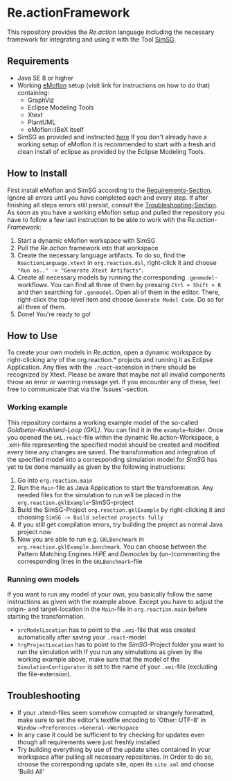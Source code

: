 # Re.actionFramework
This repository provides the *Re.action* language including the necessary framework for integrating and using it with the Tool [SimSG](https://github.com/Echtzeitsysteme/SimSG).

## Requirements
* Java SE 8 or higher
* Working [eMoflon](https://github.com/eMoflon/emoflon-ibex) setup (visit link for instructions on how to do that) containing:
  * GraphViz
  * Eclipse Modeling Tools
  * Xtext
  * PlantUML
  * eMoflon::IBeX itself
* SimSG as provided and instructed [here](https://github.com/Echtzeitsysteme/SimSG)
If you don't already have a working setup of eMoflon it is recommended to start with a fresh and clean install of eclipse as provided by the Eclipse Modeling Tools.
 
## How to Install
First install eMoflon and SimSG according to the [Requirements-Section](https://github.com/Echtzeitsysteme/Re.actionFramework#requirements). Ignore all errors until you have completed each and every step. If after finishing all steps errors still persist, consult the [Troubleshooting-Section](https://github.com/Echtzeitsysteme/Re.actionFramework#troubleshooting).
As soon as you have a working eMoflon setup and pulled the repository you have to follow a few last instruction to be able to work with the *Re.action-Framework*:
1. Start a dynamic eMoflon workspace with SimSG
2. Pull the *Re.action* framework into that workspace
3. Create the necessary language artifacts. To do so, find the `ReactionLanguage.xtext` in `org.reaction.dsl`, right-click it and choose `"Run as.." -> "Generate Xtext Artifacts"`.
4. Create all necessary models by running the corresponding `.genmodel`-workflows. You can find all three of them by pressing `Ctrl + Shift + R` and then searching for `.genmodel`. Open all of them in the editor. There, right-click the top-level item and choose `Generate Model Code`. Do so for all three of them.
5. Done! You're ready to go!

## How to Use
To create your own models in *Re.action*, open a dynamic workspace by right-clicking any of the org.reaction.* projects and running it as Eclipse Application.
Any files with the `.react`-extension in there should be recognized by Xtext. Please be aware that maybe not all invalid components throw an error or warning message yet. If you encounter any of these, feel free to communicate that via the 'Issues'-section.

### Working example
This repository contains a working example model of the so-called *Goldbeter-Koshland-Loop (GKL)*. You can find it in the `example`-folder. Once you opened the `GKL.react`-file within the dynamic Re.action-Workspace, a .xmi-file representing the specified model should be created and modified every time any changes are saved. The transformation and integration of the specified model into a corresponding simulation model for *SimSG* has yet to be done manually as given by the following instructions:
1. Go into `org.reaction.main`
2. Run the `Main`-file  as Java Application to start the transformation. Any needed files for the simulation to run will be placed in the `org.reaction.gklExample`-SimSG-project
3. Build the SimSG-Project `org.reaction.gklExample` by right-clicking it and choosing `SimSG -> Build selected projects fully`
4. If you still get compilation errors, try building the project as normal Java project now
5. Now you are able to run e.g. `GKLBenchmark` in `org.reaction.gklExample.benchmark`. You can choose between the Pattern Matching Engines *HiPE* and *Democles* by (un-)commenting the corresponding lines in the `GKLBenchmark`-file

### Running own models
If you want to run any model of your own, you basically follow the same instructions as given with the example above. Except you have to adjust the origin- and target-location in the `Main`-file in `org.reaction.main` before starting the transformation.
* `srcModelLocation` has to point to the `.xmi`-file that was created automatically after saving your `.react`-model
* `trgProjectLocation` has to point to the *SimSG*-Project folder you want to run the simulation with
If you run any simulations as given by the working example above, make sure that the model of the `SimulationConfigurator` is set to the name of your `.xmi`-file (excluding the file-extension).

## Troubleshooting ##
* If your .xtend-files seem somehow corrupted or strangely formatted, make sure to set the editor's textfile encoding to 'Other: UTF-8' in `Window->Preferences->General->Workspace`
* In any case it could be sufficient to try checking for updates even though all requirements were just freshly installed
* Try building everything by use of the update sites contained in your workspace after pulling all necessary repositories. In Order to do so, choose the corresponding update site, open its `site.xml` and choose 'Build All'
